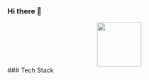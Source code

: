 ### Hi there 👋
<div id="header" align="center">
  <img src="https://media.giphy.com/media/M9gbBd9nbDrOTu1Mqx/giphy.gif" width="100"/>
</div>
### Tech Stack 

<div>
<img https://img.shields.io/badge/YouTube-red?style=for-the-badge&logo=youtube&logoColor=white/>
</div>
